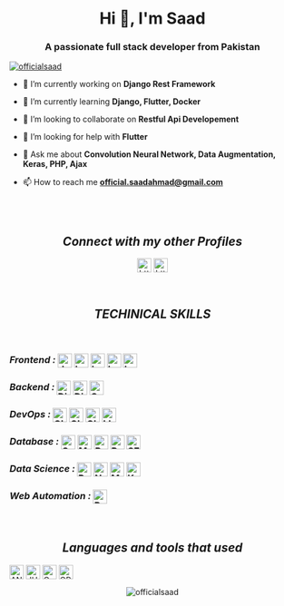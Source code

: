 <h1 align="center">Hi 👋, I'm Saad</h1>
<h3 align="center">A passionate full stack developer from Pakistan</h3>

<p align="left"> <a href="https://github.com/ryo-ma/github-profile-trophy"><img src="https://github-profile-trophy.vercel.app/?username=officialsaad" alt="officialsaad" /></a> </p>

- 🔭 I’m currently working on **Django Rest Framework**

- 🌱 I’m currently learning **Django, Flutter, Docker**

- 👯 I’m looking to collaborate on **Restful Api Developement**

- 🤝 I’m looking for help with **Flutter**

- 💬 Ask me about **Convolution Neural Network, Data Augmentation, Keras, PHP, Ajax**

- 📫 How to reach me **official.saadahmad@gmail.com**


   <br>
  <br>

<h2 align="center"><i>Connect with my other Profiles</i></h2>

<p align="center">
<a href="https://www.linkedin.com/in/saad-ahmad-766247254/" target="_blank"><img align="center" src="https://img.shields.io/badge/LinkedIn-0A66C2.svg?style=for-the-badge&logo=LinkedIn&logoColor=white" alt="https://www.linkedin.com/in/saad-ahmad-766247254/" height="25" /></a>
<a href="https://kaggle.com/kagglecomsaad" target="_blank"><img align="center" src="https://img.shields.io/badge/Kaggle-035a7d.svg?style=for-the-badge&logo=Kaggle&logoColor=white" alt="https://kaggle.com/kagglecomsaad" height="25" /></a>
</p><br>

<h2 align="center"><i>TECHINICAL SKILLS</i></h2><br>

<p align="left">
<span><em><h3>Frontend :</em> </span>  
<a href="https://www.w3schools.com/js/default.asp" target="_blank"><img align="center" src="https://img.shields.io/badge/JavaScript-F7DF1E.svg?style=for-the-badge&logo=JavaScript&logoColor=black" alt="JAVASCRIPT" height="25" /></a>
<a href="https://kaggle.com/kagglecomsaad" target="_blank_"><img align="center" src="https://img.shields.io/badge/jQuery-0769AD.svg?style=for-the-badge&logo=jQuery&logoColor=white" alt="kagglecomsaad" height="25" /></a>
<a href="https://kaggle.com/kagglecomsaad" target="_blank"><img align="center" src="https://img.shields.io/badge/HTML5-E34F26.svg?style=for-the-badge&logo=HTML5&logoColor=white" alt="kagglecomsaad" height="25" /></a>
<a href="https://kaggle.com/kagglecomsaad" target="_blank"><img align="center" src="https://img.shields.io/badge/CSS3-1572B6.svg?style=for-the-badge&logo=CSS3&logoColor=white" alt="kagglecomsaad" height="25" /></a>
<a href="https://kaggle.com/kagglecomsaad" target="_blank"><img align="center" src="https://img.shields.io/badge/Tailwind%20CSS-035a7d.svg?style=for-the-badge&logo=Tailwind-CSS&logoColor=white" alt="kagglecomsaad" height="25" /></a>
</p>
<p align="left">
<span><em><h3>Backend :</em> </span>  
<a href="https://www.djangoproject.com/" target="_blank"><img align="center" src="https://img.shields.io/badge/Django-092E20.svg?style=for-the-badge&logo=Django&logoColor=white" alt="Django" height="25" /></a>
<a href="https://www.django-rest-framework.org/" target="_blank"><img align="center" src="https://img.shields.io/badge/DJANGO-REST-ff1709?style=for-the-badge&logo=django&logoColor=white&color=ff1709&labelColor=gray" alt="Django REST FRAMEWORK" height="25" /></a>
<a href="https://www.php.net/" target="_blank"><img align="center" src="https://img.shields.io/badge/PHP-777BB4.svg?style=for-the-badge&logo=PHP&logoColor=white" alt="Core PHP" height="25" /></a>
</p>

<p align="left">
<span><em><h3>DevOps :</em> </span>  
<a href="https://linkedin.com/in/https://www.linkedin.com/in/saad-ahmad-766247254/" target="_blank"><img align="center" src="https://img.shields.io/badge/Git-F05032.svg?style=for-the-badge&logo=Git&logoColor=white" alt="GIT" height="25" /></a>
<a href="#" target="_blank"><img align="center" src="https://img.shields.io/badge/GitHub-181717.svg?style=for-the-badge&logo=GitHub&logoColor=white" alt="GITHUB" height="25" /></a>
<a href="#" target="_blank"><img align="center" src="https://img.shields.io/badge/Docker-2496ED.svg?style=for-the-badge&logo=Docker&logoColor=white" alt="GITHUB" height="25" /></a>
<a href="#" target="_blank"><img align="center" src="https://img.shields.io/badge/Linux-FCC624.svg?style=for-the-badge&logo=Linux&logoColor=black" alt="LINUX" height="25" /></a>
</p>

<p align="left">
<span><em><h3>Database :</em> </span>   
<a href="#" target="_blank"><img align="center" src="https://img.shields.io/badge/SQLite-003B57.svg?style=for-the-badge&logo=SQLite&logoColor=white" alt="SQLITE" height="25" /></a>
<a href="#" target="_blank"><img align="center" src="https://img.shields.io/badge/MySQL-4479A1.svg?style=for-the-badge&logo=MySQL&logoColor=white" alt="MYSQL" height="25" /></a>
<a href="#" target="_blank"><img align="center" src="https://img.shields.io/badge/PostgreSQL-4169E1.svg?style=for-the-badge&logo=PostgreSQL&logoColor=white" alt="POSTGRESQL" height="25" /></a>
<a href="#" target="_blank"><img align="center" src="https://img.shields.io/badge/Firebase-DD2C00.svg?style=for-the-badge&logo=Firebase&logoColor=white" alt="POSTGRESQL" height="25" /></a>
<a href="#" target="_blank"><img align="center" src="https://img.shields.io/badge/MongoDB-%234ea94b.svg?style=for-the-badge&logo=mongodb&logoColor=white" alt="SELENIUM" height="25" /></a>
</p>

<p align="left">
<span><em><h3>Data Science :</em> </span>   
<a href="https://pandas.pydata.org/" target="_blank"><img align="center" src="https://img.shields.io/badge/pandas-%23150458.svg?style=for-the-badge&logo=pandas&logoColor=white" alt="PANDAS" height="25" /></a>
<a href="https://numpy.org/" target="_blank"><img align="center" src="https://img.shields.io/badge/numpy-%23013243.svg?style=for-the-badge&logo=numpy&logoColor=white" alt="NUMPY" height="25" /></a>
<a href="#" target="_blank"><img align="center" src="https://img.shields.io/badge/Matplotlib-%23ffffff.svg?style=for-the-badge&logo=Matplotlib&logoColor=black" alt="MATPLOTLIB" height="25" /></a>
<a href="https://keras.io/" target="_blank"><img align="center" src="https://img.shields.io/badge/Keras-%23D00000.svg?style=for-the-badge&logo=Keras&logoColor=white" alt="KERAS" height="25" /></a>
</p>

<p align="left">
<span><em><h3>Web Automation :</em> </span>   
<a href="https://pandas.pydata.org/" target="_blank"><img align="center" src="https://img.shields.io/badge/-selenium-%43B02A?style=for-the-badge&logo=selenium&logoColor=white" alt="PANDAS" height="25" /></a>

</p><br>

<h2 align="center"><i>Languages and tools that used</i></h2>

<p align="left">
<a href="https://www.anaconda.com/" target="_blank"><img align="center" src="https://img.shields.io/badge/Anaconda-44A833.svg?style=for-the-badge&logo=Anaconda&logoColor=white" alt="ANACONDA" height="25" /></a>
<a href="https://jupyter.org/" target="_blank"><img align="center" src="https://img.shields.io/badge/Jupyter-F37626.svg?style=for-the-badge&logo=Jupyter&logoColor=white" alt="JUPYTER" height="25" /></a>
<a href="https://colab.research.google.com/" target="_blank"><img align="center" src="https://img.shields.io/badge/Google%20Colab-F9AB00.svg?style=for-the-badge&logo=Google-Colab&logoColor=white" alt="GOOGLE COLAB" height="25" /></a>
<a href="https://opencv.org/" target="_blank"><img align="center" src="https://img.shields.io/badge/OpenCV-5C3EE8.svg?style=for-the-badge&logo=OpenCV&logoColor=white" alt="OPENCV" height="25" /></a>

</p>

<div align="center"> 
<p><img align="center" src="https://github-readme-stats.vercel.app/api/top-langs?username=officialsaad&show_icons=true&locale=en&layout=compact" alt="officialsaad" /></p></div>



